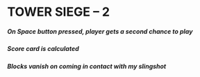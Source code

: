 
# TOWER SIEGE – 2
##### On Space button pressed, player gets a second chance to play
##### Score card is calculated 
##### Blocks vanish on coming in contact with my slingshot





